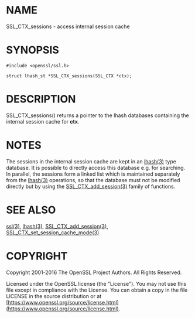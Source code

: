 # NAME

SSL\_CTX\_sessions - access internal session cache

# SYNOPSIS

    #include <openssl/ssl.h>

    struct lhash_st *SSL_CTX_sessions(SSL_CTX *ctx);

# DESCRIPTION

SSL\_CTX\_sessions() returns a pointer to the lhash databases containing the
internal session cache for **ctx**.

# NOTES

The sessions in the internal session cache are kept in an
[lhash(3)](http://man.he.net/man3/lhash) type database. It is possible to directly
access this database e.g. for searching. In parallel, the sessions
form a linked list which is maintained separately from the
[lhash(3)](http://man.he.net/man3/lhash) operations, so that the database must not be
modified directly but by using the
[SSL\_CTX\_add\_session(3)](http://man.he.net/man3/SSL_CTX_add_session) family of functions.

# SEE ALSO

[ssl(3)](http://man.he.net/man3/ssl), [lhash(3)](http://man.he.net/man3/lhash),
[SSL\_CTX\_add\_session(3)](http://man.he.net/man3/SSL_CTX_add_session),
[SSL\_CTX\_set\_session\_cache\_mode(3)](http://man.he.net/man3/SSL_CTX_set_session_cache_mode)

# COPYRIGHT

Copyright 2001-2016 The OpenSSL Project Authors. All Rights Reserved.

Licensed under the OpenSSL license (the "License").  You may not use
this file except in compliance with the License.  You can obtain a copy
in the file LICENSE in the source distribution or at
[https://www.openssl.org/source/license.html](https://www.openssl.org/source/license.html).
